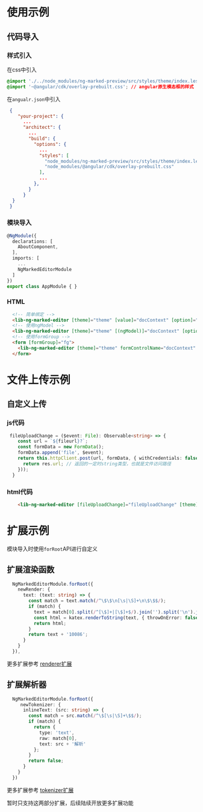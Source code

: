 
# 使用示例

## 代码导入

### 样式引入

在css中引入

```css
@import './../node_modules/ng-marked-preview/src/styles/theme/index.less'; // 预览部分的主题色
@import '~@angular/cdk/overlay-prebuilt.css'; // angular原生模态框的样式
```
在`angualr.json`中引入

```json
 {
    "your-project": {
      ...
      "architect": {
        ...
        "build": {
          "options": {
            ...
            "styles": [
              "node_modules/ng-marked-preview/src/styles/theme/index.less",
              "node_modules/@angular/cdk/overlay-prebuilt.css"
            ],
            ...
          },
        }
      }
  }
 }
```
### 模块导入

```typescript
@NgModule({
  declarations: [
    AboutComponent,
  ],
  imports: [
    ...
    NgMarkedEditorModule
  ]
})
export class AppModule { }

```

### HTML

```html
  <!-- 简单绑定 -->
  <lib-ng-marked-editor [theme]="theme" [value]="docContext" [option]="option"></lib-ng-marked-editor>
  <!-- 使用ngModel -->
  <lib-ng-marked-editor [theme]="theme" [(ngModel)]="docContext" [option]="option"></lib-ng-marked-editor>
  <!-- 使用formGroup -->
  <form [formGroup]="fg">
    <lib-ng-marked-editor [theme]="theme" formControlName="docContext" [option]="option"></lib-ng-marked-editor>
  </form>
```

### 

# 文件上传示例

## 自定义上传

### js代码

```typescript
 fileUploadChange = ($event: File): Observable<string> => {
    const url = `${fileurl}?`;
    const formData = new FormData();
    formData.append('file', $event);
    return this.httpClient.post(url, formData, { withCredentials: false }).pipe(map((res: any) => {
      return res.url; // 返回的一定时string类型，也就是文件访问路径
    }));
  }
```
### html代码

```html
    <lib-ng-marked-editor [fileUploadChange]="fileUploadChange" [theme]="theme" [(ngModel)]="bindValue" (saveChange)="saveChange($event)" [option]="option"></lib-ng-marked-editor>
```

# 扩展示例

模块导入时使用`forRoot`API进行自定义

## 扩展渲染函数

```typescript
  NgMarkedEditorModule.forRoot({
    newRender: {
      text: (text: string) => {
        const match = text.match(/^\$\$\n[\s|\S]+\n\$\$$/);
        if (match) {
          text = match[0].split(/^[\$]+|[\$]+$/).join('').split('\n').join('');
          const html = katex.renderToString(text, { throwOnError: false });
          return html;
        }
        return text + '10086';
      }
    }
  }),
```

更多扩展参考 [renderer扩展](https://marked.js.org/using_pro#renderer)

## 扩展解析器

```typescript
  NgMarkedEditorModule.forRoot({
     newTokenizer: {
      inlineText: (src: string) => {
        const match = src.match(/^\$[\s|\S]+\$$/);
        if (match) {
          return {
            type: 'text',
            raw: match[0],
            text: src + '解析'
          };
        }
        return false;
      }
    }
  })
```
更多扩展参考 [tokenizer扩展](https://marked.js.org/using_pro#tokenizer)

暂时只支持这两部分扩展，后续陆续开放更多扩展功能